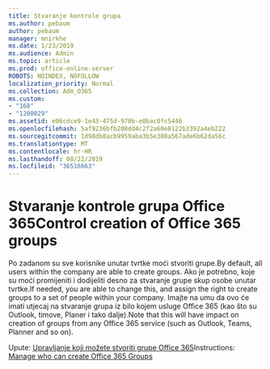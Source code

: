 ```yaml
---
title: Stvaranje kontrole grupa
ms.author: pebaum
author: pebaum
manager: mnirkhe
ms.date: 1/23/2019
ms.audience: Admin
ms.topic: article
ms.prod: office-online-server
ROBOTS: NOINDEX, NOFOLLOW
localization_priority: Normal
ms.collection: Adm_O365
ms.custom:
- "168"
- "1200029"
ms.assetid: e06cdce9-1e43-475d-970b-e0bac0fc5446
ms.openlocfilehash: 5af9236bfb208dd4c2f2a60e8122b3392a4eb222
ms.sourcegitcommit: 1d98db8acb9959aba3b5e308a567ade6b62da56c
ms.translationtype: MT
ms.contentlocale: hr-HR
ms.lasthandoff: 08/22/2019
ms.locfileid: "36516663"
---
```

# <a name="control-creation-of-office-365-groups"></a><span data-ttu-id="bbcfe-102">Stvaranje kontrole grupa Office 365</span><span class="sxs-lookup"><span data-stu-id="bbcfe-102">Control creation of Office 365 groups</span></span>

<span data-ttu-id="bbcfe-103">Po zadanom su sve korisnike unutar tvrtke moći stvoriti grupe.</span><span class="sxs-lookup"><span data-stu-id="bbcfe-103">By default, all users within the company are able to create groups.</span></span> <span data-ttu-id="bbcfe-104">Ako je potrebno, koje su moći promijeniti i dodijeliti desno za stvaranje grupe skup osobe unutar tvrtke.</span><span class="sxs-lookup"><span data-stu-id="bbcfe-104">If needed, you are able to change this, and assign the right to create groups to a set of people within your company.</span></span> <span data-ttu-id="bbcfe-105">Imajte na umu da ovo će imati utjecaj na stvaranje grupa iz bilo kojem usluge Office 365 (kao što su Outlook, timove, Planer i tako dalje).</span><span class="sxs-lookup"><span data-stu-id="bbcfe-105">Note that this will have impact on creation of groups from any Office 365 service (such as Outlook, Teams, Planner and so on).</span></span>
  
<span data-ttu-id="bbcfe-106">Upute: [Upravljanje koji možete stvoriti grupe Office 365](https://docs.microsoft.com/office365/admin/create-groups/manage-creation-of-groups)</span><span class="sxs-lookup"><span data-stu-id="bbcfe-106">Instructions: [Manage who can create Office 365 Groups](https://docs.microsoft.com/office365/admin/create-groups/manage-creation-of-groups)</span></span>
